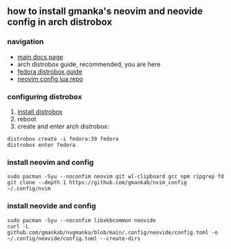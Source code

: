 ## how to install gmanka's neovim and neovide config in arch distrobox

### navigation

- [main docs page](https://github.com/gmankab/nvgmanka)
- arch distrobox guide, recommended, you are here
- [fedora distrobox guide](https://github.com/gmankab/nvgmanka/blob/main/docs/distrobox_fedora.md)
- [neovim config lua repo](https://github.com/gmankab/nvim_config)

### configuring distrobox

1. [install distrobox](https://github.com/89luca89/distrobox#installation)
2. reboot
3. create and enter arch distrobox:

```shell
distrobox create -i fedora:39 fedora
distrobox enter fedora
```

### install neovim and config

```shell
sudo pacman -Syu --noconfim neovim git wl-clipboard gcc npm ripgrep fd
git clone --depth 1 https://github.com/gmankab/nvim_config ~/.config/nvim
```

### install neovide and config

```shell
sudo pacman -Syu --noconfim libxkbcommon neovide
curl -L github.com/gmankab/nvgmanka/blob/main/.config/neovide/config.toml -o ~/.config/neovide/config.toml --create-dirs
```


